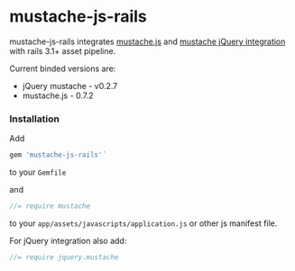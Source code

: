 # mustache-js-rails

mustache-js-rails integrates [mustache.js](https://github.com/janl/mustache.js) 
and [mustache jQuery integration](https://github.com/jonnyreeves/jquery-Mustache) with rails 3.1+ asset pipeline.

Current binded versions are:

  * jQuery mustache - v0.2.7
  * mustache.js - 0.7.2
 
### Installation

Add

``` ruby
gem 'mustache-js-rails'` 
```

to your `Gemfile`

and

```javascript
//= require mustache
```

to your `app/assets/javascripts/application.js` or other js manifest file.

For jQuery integration also add:

```javascript
//= require jquery.mustache
```
